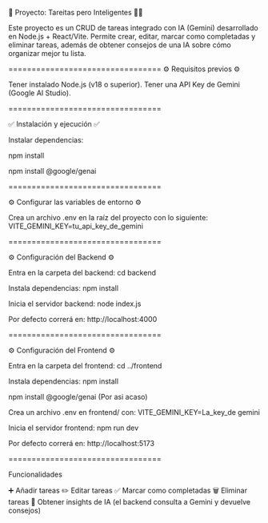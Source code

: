 📌 Proyecto: Tareitas pero Inteligentes 🧠✅

Este proyecto es un CRUD de tareas integrado con IA (Gemini) desarrollado en Node.js + React/Vite.
Permite crear, editar, marcar como completadas y eliminar tareas, además de obtener consejos de una IA sobre cómo organizar mejor tu lista.

=================================
⚙️ Requisitos previos ️️️️️⚙️

Tener instalado Node.js (v18 o superior).
Tener una API Key de Gemini (Google AI Studio).

=================================

✅ Instalación y ejecución ✅

Instalar dependencias: 

npm install

npm install @google/genai

=================================

⚙️ Configurar las variables de entorno ⚙️

Crea un archivo .env en la raíz del proyecto con lo siguiente:
VITE_GEMINI_KEY=tu_api_key_de_gemini

=================================

⚙️ Configuración del Backend ⚙️

Entra en la carpeta del backend: cd backend

Instala dependencias: npm install

Inicia el servidor backend: node index.js

Por defecto correrá en: http://localhost:4000

=================================

⚙️ Configuración del Frontend ⚙️

Entra en la carpeta del frontend: cd ../frontend

Instala dependencias: npm install

npm install @google/genai (Por asi acaso)


Crea un archivo .env en frontend/ con: VITE_GEMINI_KEY=La_key_de gemini


Inicia el servidor frontend: npm run dev


Por defecto correrá en: http://localhost:5173

=================================

Funcionalidades

➕ Añadir tareas
✏️ Editar tareas
✅ Marcar como completadas
🗑️ Eliminar tareas
🤖 Obtener insights de IA (el backend consulta a Gemini y devuelve consejos)